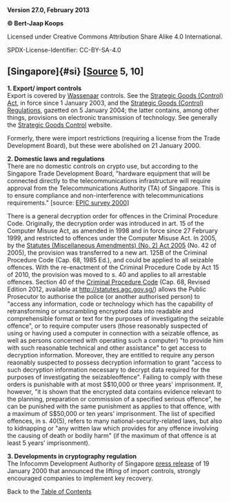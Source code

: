 **Version 27.0, February 2013**

**© Bert-Jaap Koops**

Licensed under Creative Commons Attribution Share Alike 4.0 International.

SPDX-License-Identifier: CC-BY-SA-4.0

## [Singapore]{#si} \[[Source](cls-srce.htm) 5, 10\]

**1. Export/ import controls**\
Export is covered by [Wassenaar](#Wassenaar) controls. See the
[Strategic Goods (Control)
Act](http://www.stgc.gov.sg/stgc/index.jsp?url=/html/4_Legislation.html&artName=78&catName=46),
in force since 1 January 2003, and the [Strategic Goods (Control)
Regulations](http://www.stgc.gov.sg/stgc/index.jsp?url=/html/4_Legislation.html&artName=78&catName=46),
gazetted on 5 January 2004; the latter contains, among other things,
provisions on electronic transmission of technology. See generally the
[Strategic Goods Control](http://www.stgc.gov.sg/stgc/index.jsp)
website. 

Formerly, there were import restrictions (requiring a license from the
Trade Development Board), but these were abolished on 21 January 2000.

**2. Domestic laws and regulations**\
There are no domestic controls on crypto use, but according to the
Singapore Trade Development Board, \"hardware equipment that will be
connected directly to the telecommunications infrastructure will require
approval from the Telecommunications Authority (TA) of Singapore. This
is to ensure compliance and non-interference with telecommunications
requirements.\" \[source: [EPIC survey
2000](http://www2.epic.org/reports/crypto2000/countries.html#Heading108)\]

There is a general decryption order for offences in the Criminal
Procedure Code. Originally, the decryption order was introduced in art.
15 of the Computer Misuse Act, as amended in 1998 and in force since 27
February 1999, and restricted to offences under the Computer Misuse Act.
In 2005, by the [Statutes (Miscellaneous Amendments) (No. 2) Act
2005](http://app.supremecourt.gov.sg/data/doc/ManageHighlights/366/Statutes%20(Miscellaneous%20Amendments)%20(No%202)%20Act%202005.htm)
(No. 42 of 2005), the provision was transferred to a new art. 125B of
the Criminal Procedure Code (Cap. 68, 1985 Ed.), and could be applied to
all seizable offences. With the re-enactment of the Criminal Procedure
Code by Act 15 of 2010, the provision was moved to s. 40 and applies to
all arrestable offences. Section 40 of the [Criminal Procedure
Code](http://statutes.agc.gov.sg/aol/search/display/view.w3p;page=0;query=CompId:438d3ac1-0aa5-419a-a283-55122e09c04e;rec=0;resUrl=http://statutes.agc.gov.sg/aol/browse/titleResults.w3p;letter=C;type=actsAll)
(Cap. 68, Revised Edition 2012, available at
<http://statutes.agc.gov.sg/>) allows the Public Prosecutor to authorise
the police (or another authorised person) to \"access any information,
code or technology which has the capability of retransforming or
unscrambling encrypted data into readable and comprehensible format or
text for the purposes of investigating the seizable offence\", or to
require computer users (those reasonably suspected of using or having
used a computer in connection with a seizable offence, as well as
persons concerned with operating such a computer) \"to provide him with
such reasonable technical and other assistance\" to get access to
decryption information. Moreover, they are entitled to require any
person reaonably suspected to possess decryption information to grant
\"access to such decryption information necessary to decrypt data
required for the purposes of investigating the seizableoffence\".
Failing to comply with these orders is punishable with at most S\$10,000
or three years\' imprisonment. If, however, \"it is shown that the
encrypted data contains evidence relevant to the planning, preparation
or commission of a specified serious offence\", he can be punished with
the same punishment as applies to that offence, with a maximum of
S\$50,000 or ten years\' imprisonment. The list of specified offences,
in s. 40(5), refers to many national-security-related laws, but also to
kidnapping or \"any written law which provides for any offence involving
the causing of death or bodily harm\" (if the maximum of that offence is
at least 5 years\' imprisonment).

**3. Developments in cryptography regulation**\
The Infocomm Development Authority of Singapore [press
release](http://www.ida.gov.sg/Website/IDAContent.nsf/dd1521f1e79ecf3bc825682f0045a340/b862cb2072335c19c825686b003b85a9?OpenDocument)
of 19 January 2000 that announced the lifting of import controls,
strongly encouraged companies to implement key recovery.

Back to the [Table of Contents](index.html#toc)
